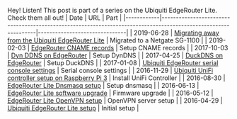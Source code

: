 Hey! Listen! This post is part of a series on the Ubiquiti EdgeRouter Lite. Check them all out!
| Date       | URL                                                                                                            | Part                          |
|------------|----------------------------------------------------------------------------------------------------------------|-------------------------------|
| 2019-06-28 | [Migrating away from the Ubiquiti EdgeRouter Lite](/2019/06/migrating-away-from-the-ubiquiti-edgerouter-lite/) | Migrated to a Netgate SG-1100 |
| 2019-02-03 | [EdgeRouter CNAME records](/2019/02/edgerouter-cname-records/)                                                 | Setup CNAME records           |
| 2017-10-03 | [Dyn DDNS on EdgeRouter](/2017/10/dyn-ddns-edgerouter/)                                                        | Setup DynDNS                  |
| 2017-04-25 | [DuckDNS on EdgeRouter](/2017/04/duckdns-on-edgerouter/)                                                       | Setup DuckDNS                 |
| 2017-01-08 | [Ubiquiti EdgeRouter serial console settings](/2017/01/ubiquiti-edgerouter-serial-console-settings/)           | Serial console settings       |
| 2016-11-29 | [Ubiquiti UniFi controller setup on Raspberry Pi 3](/2016/11/ubiquiti-unifi-controller-setup-raspberry-pi-3/)  | Install UniFi Controller      |
| 2016-08-30 | [EdgeRouter Lite Dnsmasq setup](/2016/08/edgerouter-lite-dnsmasq-setup/)                                       | Setup dnsmasq                 |
| 2016-06-13 | [EdgeRouter Lite software upgrade](/2016/06/edgerouter-lite-software-upgrade/)                                 | Firmware upgrade              |
| 2016-05-12 | [EdgeRouter Lite OpenVPN setup](/2016/05/edgerouter-lite-openvpn-setup/)                                       | OpenVPN server setup          |
| 2016-04-29 | [Ubiquiti EdgeRouter Lite setup](/2016/04/ubiquiti-edgerouter-lite-setup/)                                     | Initial setup                 |